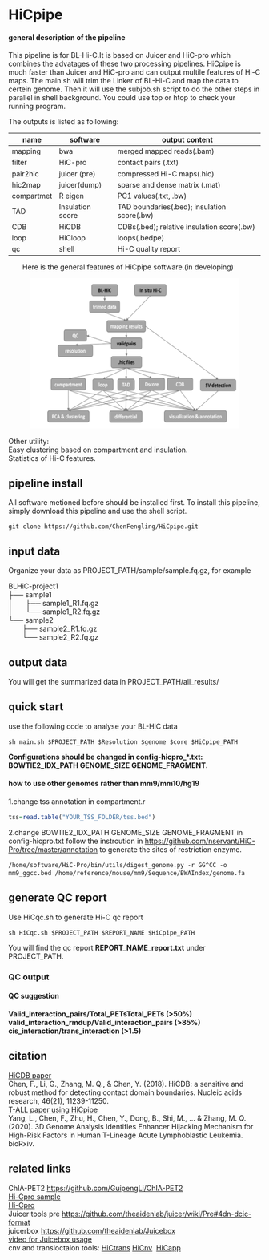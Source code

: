 # HiCpipe

#### general description of the pipeline
This pipeline is for BL-Hi-C.It is based on Juicer and HiC-pro which combines the advatages of these two processing pipelines. HiCpipe is much faster than Juicer and HiC-pro and can output multile features of Hi-C maps. The main.sh will trim the Linker of BL-Hi-C and map the data to certein genome. Then it will use the subjob.sh script to do the other steps in parallel in shell background. You could use top or htop to check your running program. 

The outputs is listed as following:  


| name | software | output content   |
| ------------ |--------------- | -----|
| mapping | bwa   | merged mapped reads(.bam) |
| filter | HiC-pro | contact pairs (.txt) |
| pair2hic | juicer (pre) | compressed Hi-C maps(.hic) |
| hic2map | juicer(dump) | sparse and dense matrix (.mat) |
| compartmet | R eigen | PC1 values(.txt, .bw) |
| TAD | Insulation score | TAD boundaries(.bed); insulation score(.bw) |
| CDB | HiCDB | CDBs(.bed); relative insulation score(.bw) |
| loop | HiCloop | loops(.bedpe) |
| qc | shell | Hi-C quality report |

&emsp;&emsp;Here is the general features of HiCpipe software.(in developing)  
<div align=center><img width="420" height="300" src="https://github.com/ChenFengling/HiCpipe/blob/master/HiCpipe.png"/></div>

Other utility:  
Easy clustering based on compartment and insulation.  
Statistics of Hi-C features.

## pipeline install 
All software metioned before should be installed first.
To install this pipeline, simply download this pipeline and use the shell script.
```shell
git clone https://github.com/ChenFengling/HiCpipe.git
```



## input data  
Organize your data as PROJECT_PATH/sample/sample.fq.gz, for example    

BLHiC-project1  
├── sample1         
│ &ensp;&ensp;  ├── sample1_R1.fq.gz  
│ &ensp;&ensp;  └── sample1_R2.fq.gz  
└── sample2  
&ensp;&ensp;&ensp;&ensp;├── sample2_R1.fq.gz                         
&ensp;&ensp;&ensp;&ensp;└── sample2_R2.fq.gz     

## output data
You will get the summarized data in PROJECT_PATH/all_results/

## quick start 
use the following code to analyse your BL-HiC data
```shell
sh main.sh $PROJECT_PATH $Resolution $genome $core $HiCpipe_PATH
```
**Configurations should be changed in config-hicpro_*.txt: BOWTIE2_IDX_PATH GENOME_SIZE  GENOME_FRAGMENT.**


#### how to use other genomes rather than mm9/mm10/hg19
1.change tss annotation in compartment.r
```R
tss=read.table("YOUR_TSS_FOLDER/tss.bed")
```
2.change BOWTIE2_IDX_PATH GENOME_SIZE  GENOME_FRAGMENT in config-hicpro.txt
follow the instrcution in https://github.com/nservant/HiC-Pro/tree/master/annotation to generate the sites of restriction enzyme.
```shell
/home/software/HiC-Pro/bin/utils/digest_genome.py -r GG^CC -o mm9_ggcc.bed /home/reference/mouse/mm9/Sequence/BWAIndex/genome.fa
```

## generate QC report
Use HiCqc.sh to generate Hi-C qc report
```shell 
sh HiCqc.sh $PROJECT_PATH $REPORT_NAME $HiCpipe_PATH
``` 
You will find the qc report **REPORT_NAME_report.txt** under PROJECT_PATH.

### QC output
#### QC suggestion
**Valid_interaction_pairs/Total_PETsTotal_PETs (>50%)**  
**valid_interaction_rmdup/Valid_interaction_pairs (>85%)**  
**cis_interaction/trans_interaction (>1.5)**  

## citation
[HiCDB paper](https://academic.oup.com/nar/article/46/21/11239/5090284)  
Chen, F., Li, G., Zhang, M. Q., & Chen, Y. (2018). HiCDB: a sensitive and robust method for detecting contact domain boundaries. Nucleic acids research, 46(21), 11239-11250.  
[T-ALL paper using HiCpipe](https://www.biorxiv.org/content/10.1101/2020.03.11.988279v1)  
Yang, L., Chen, F., Zhu, H., Chen, Y., Dong, B., Shi, M., ... & Zhang, M. Q. (2020). 3D Genome Analysis Identifies Enhancer Hijacking Mechanism for High-Risk Factors in Human T-Lineage Acute Lymphoblastic Leukemia. bioRxiv.  

## related links
ChIA-PET2 https://github.com/GuipengLi/ChIA-PET2  
[Hi-Cpro sample](https://zerkalo.curie.fr/partage/HiC-Pro/HiCPro_results/HiC_Pro_v2.7.4_test_data/)  
[Hi-Cpro](https://github.com/nservant/HiC-Pro)  
Juicer tools pre https://github.com/theaidenlab/juicer/wiki/Pre#4dn-dcic-format  
juicerbox https://github.com/theaidenlab/Juicebox  
[video for Juicebox usage](https://www.youtube.com/watch?feature=player_embedded&v=xjNXyeUSfZM)  
cnv and transloctaion tools: [HiCtrans](https://github.com/ay-lab/HiCtrans) [HiCnv](https://github.com/ay-lab/HiCnv)  [HiCapp](https://bitbucket.org/mthjwu/hicapp)  
